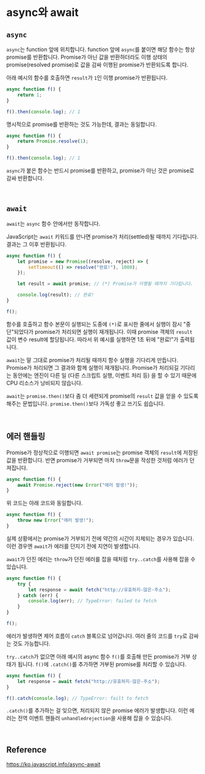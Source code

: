 # async와 await

## `async`

`async`는 function 앞에 위치합니다. function 앞에 `async`를 붙이면 해당 함수는 항상 promise를 반환합니다. Promise가 아닌 값을 반환하더라도 이행 상태의 promise(resolved promise)로 값을 감싸 이행된 promise가 반환되도록 합니다.

아래 예시의 함수를 호출하면 `result`가 `1`인 이행 promise가 반환됩니다.

```javascript
async function f() {
    return 1;
}

f().then(console.log); // 1
```

명시적으로 promise를 반환하는 것도 가능한데, 결과는 동일합니다.

```javascript
async function f() {
    return Promise.resolve(1);
}

f().then(console.log); // 1
```

`async`가 붙은 함수는 반드시 promise를 반환하고, promise가 아닌 것은 promise로 감싸 반환합니다.

<br>

## `await`

`await`는 `async` 함수 안에서만 동작합니다.

JavaScript는 `await` 키워드를 만나면 promise가 처리(settled)될 때까지 기다립니다. 결과는 그 이후 반환됩니다.

```javascript
async function f() {
    let promise = new Promise((resolve, reject) => {
        setTimeout(() => resolve("완료!"), 1000);
    });

    let result = await promise; // (*) Promise가 이행될 때까지 기다립니다.

    console.log(result); // 완료!
}

f();
```

함수를 호출하고 함수 본문이 실행되는 도중에 `(*)`로 표시한 줄에서 실행이 잠시 "중단"되었다가 promise가 처리되면 실행이 재개됩니다. 이때 promise 객체의 `result` 값이 변수 result에 할당됩니다. 따라서 위 예시를 실행하면 1초 뒤에 "완료!"가 출력됩니다.

`await`는 말 그대로 promise가 처리될 때까지 함수 실행을 기다리게 만듭니다. Promise가 처리되면 그 결과와 함께 실행이 재개됩니다. Promise가 처리되길 기다리는 동안에는 엔진이 다른 일 (다른 스크립트 실행, 이벤트 처리 등) 을 할 수 있기 때문에 CPU 리소스가 낭비되지 않습니다.

`await`는 `promise.then()`보다 좀 더 세련되게 promise의 `result` 값을 얻을 수 있도록 해주는 문법입니다. `promise.then()`보다 가독성 좋고 쓰기도 쉽습니다.

<br>

## 에러 핸들링

Promise가 정상적으로 이행되면 `await promise`는 promise 객체의 `result`에 저장된 값을 반환합니다. 반면 promise가 거부되면 마치 `throw`문을 작성한 것처럼 에러가 던져집니다.

```javascript
async function f() {
    await Promise.reject(new Error("에러 발생!"));
}
```

위 코드는 아래 코드와 동일합니다.

```javascript
async function f() {
    throw new Error("에러 발생!");
}
```

실제 상황에서는 promise가 거부되기 전에 약간의 시간이 지체되는 경우가 있습니다. 이런 경우엔 `await`가 에러를 던지기 전에 지연이 발생합니다.

`await`가 던진 에러는 `throw`가 던진 에러를 잡을 때처럼 `try..catch`를 사용해 잡을 수 있습니다.

```javascript
async function f() {
    try {
        let response = await fetch("http://유효하지-않은-주소");
    } catch (err) {
        console.log(err); // TypeError: failed to fetch
    }
}

f();
```

에러가 발생하면 제어 흐름이 `catch` 블록으로 넘어갑니다. 여러 줄의 코드를 `try`로 감싸는 것도 가능합니다.

`try..catch`가 없으면 아래 예시의 async 함수 `f()`를 호출해 만든 promise가 거부 상태가 됩니다. `f()`에 `.catch()`를 추가하면 거부된 promise를 처리할 수 있습니다.

```javascript
async function f() {
    let response = await fetch("http://유효하지-않은-주소");
}

f().catch(console.log); // TypeError: failt to fetch
```

`.catch()`를 추가하는 걸 잊으면, 처리되지 않은 promise 에러가 발생합니다. 이런 에러는 전역 이벤트 핸들러 `unhandledrejection`을 사용해 잡을 수 있습니다.

<br>

## Reference

https://ko.javascript.info/async-await
